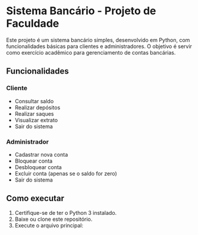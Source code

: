 # Sistema Bancário - Projeto de Faculdade

Este projeto é um sistema bancário simples, desenvolvido em Python, com funcionalidades básicas para clientes e administradores. O objetivo é servir como exercício acadêmico para gerenciamento de contas bancárias.

## Funcionalidades

### Cliente
- Consultar saldo
- Realizar depósitos
- Realizar saques
- Visualizar extrato
- Sair do sistema

### Administrador
- Cadastrar nova conta
- Bloquear conta
- Desbloquear conta
- Excluir conta (apenas se o saldo for zero)
- Sair do sistema

## Como executar

1. Certifique-se de ter o Python 3 instalado.
2. Baixe ou clone este repositório.
3. Execute o arquivo principal: